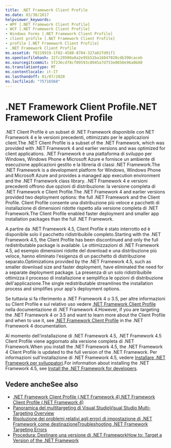 ```yaml
---
title: .NET Framework Client Profile
ms.date: 03/30/2017
helpviewer_keywords:
- WPF [.NET Framework Client Profile]
- WCF [.NET Framework Client Profile]
- Windows Forms [.NET Framework Client Profile]
- client profile [.NET Framework Client Profile]
- profile [.NET Framework Client Profile]
- .NET Framework Client Profile
ms.assetid: f0219919-1f02-4588-8704-327a62fd91f1
ms.openlocfilehash: 32fc29500a8a2e95b52ba16847020cdb390caceb
ms.sourcegitcommit: 5f236cd78cf09593c8945a7d753e0850e96a0b80
ms.translationtype: MT
ms.contentlocale: it-IT
ms.lasthandoff: 01/07/2020
ms.locfileid: "75716568"
---
```

# <a name="net-framework-client-profile"></a><span data-ttu-id="beaff-102">.NET Framework Client Profile</span><span class="sxs-lookup"><span data-stu-id="beaff-102">.NET Framework Client Profile</span></span>
<span data-ttu-id="beaff-103">.NET Client Profile è un subset di .NET Framework disponibile con NET Framework 4 e le versioni precedenti, ottimizzato per le applicazioni client.</span><span class="sxs-lookup"><span data-stu-id="beaff-103">The .NET Client Profile is a subset of the .NET Framework, which was provided with .NET Framework 4 and earlier versions and was optimized for client applications.</span></span> <span data-ttu-id="beaff-104">.NET Framework è una piattaforma di sviluppo per Windows, Windows Phone e Microsoft Azure e fornisce un ambiente di esecuzione applicazioni gestito e la libreria di classi .NET Framework.</span><span class="sxs-lookup"><span data-stu-id="beaff-104">The .NET Framework is a development platform for Windows, Windows Phone and Microsoft Azure and provides a managed app execution environment and the .NET Framework class library.</span></span> <span data-ttu-id="beaff-105">.NET Framework 4 e versioni precedenti offrono due opzioni di distribuzione: la versione completa di .NET Framework e Client Profile.</span><span class="sxs-lookup"><span data-stu-id="beaff-105">The .NET Framework 4 and earlier versions provided two deployment options: the full .NET Framework and the Client Profile.</span></span> <span data-ttu-id="beaff-106">Client Profile consente una distribuzione più veloce e pacchetti di installazione di dimensioni ridotte rispetto alla versione completa di .NET Framework.</span><span class="sxs-lookup"><span data-stu-id="beaff-106">The Client Profile enabled faster deployment and smaller app installation packages than the full .NET Framework.</span></span>  
  
 <span data-ttu-id="beaff-107">A partire da .NET Framework 4.5, Client Profile è stato interrotto ed è disponibile solo il pacchetto ridistribuibile completo.</span><span class="sxs-lookup"><span data-stu-id="beaff-107">Starting with the .NET Framework 4.5, the Client Profile has been discontinued and only the full redistributable package is available.</span></span> <span data-ttu-id="beaff-108">Le ottimizzazioni di .NET Framework 4.5, ad esempio dimensioni ridotte del download e una distribuzione più veloce, hanno eliminato l'esigenza di un pacchetto di distribuzione separato.</span><span class="sxs-lookup"><span data-stu-id="beaff-108">Optimizations provided by the .NET Framework 4.5, such as smaller download size and faster deployment, have eliminated the need for a separate deployment package.</span></span> <span data-ttu-id="beaff-109">La presenza di un solo ridistribuibile ottimizza il processo di installazione e semplifica le opzioni di distribuzione dell'applicazione.</span><span class="sxs-lookup"><span data-stu-id="beaff-109">The single redistributable streamlines the installation process and simplifies your app's deployment options.</span></span>  
  
 <span data-ttu-id="beaff-110">Se tuttavia si fa riferimento a .NET Framework 4 o 3.5, per altre informazioni su Client Profile e sul relativo uso vedere [.NET Framework Client Profile](https://docs.microsoft.com/previous-versions/dotnet/netframework-4.0/cc656912%28v=vs.100%29) nella documentazione di .NET Framework 4.</span><span class="sxs-lookup"><span data-stu-id="beaff-110">However, if you are targeting the .NET Framework 4 or 3.5 and want to learn more about the Client Profile and when to use it, see [.NET Framework Client Profile](https://docs.microsoft.com/previous-versions/dotnet/netframework-4.0/cc656912%28v=vs.100%29) in the .NET Framework 4 documentation.</span></span>  
  
 <span data-ttu-id="beaff-111">Al momento dell'installazione di .NET Framework 4.5, .NET Framework 4.5 Client Profile viene aggiornato alla versione completa di .NET Framework.</span><span class="sxs-lookup"><span data-stu-id="beaff-111">When you install the .NET Framework 4.5, the .NET Framework 4 Client Profile is updated to the full version of the .NET Framework.</span></span> <span data-ttu-id="beaff-112">Per informazioni sull'installazione di .NET Framework 4.5, vedere [Installare .NET Framework per sviluppatori](../install/guide-for-developers.md).</span><span class="sxs-lookup"><span data-stu-id="beaff-112">For information about installing the .NET Framework 4.5, see [Install the .NET Framework for developers](../install/guide-for-developers.md).</span></span>  
  
## <a name="see-also"></a><span data-ttu-id="beaff-113">Vedere anche</span><span class="sxs-lookup"><span data-stu-id="beaff-113">See also</span></span>

- [<span data-ttu-id="beaff-114">.NET Framework Client Profile (.NET Framework 4)</span><span class="sxs-lookup"><span data-stu-id="beaff-114">.NET Framework Client Profile (.NET Framework 4)</span></span>](https://docs.microsoft.com/previous-versions/dotnet/netframework-4.0/cc656912%28v=vs.100%29)
- [<span data-ttu-id="beaff-115">Panoramica del multitargeting di Visual Studio</span><span class="sxs-lookup"><span data-stu-id="beaff-115">Visual Studio Multi-Targeting Overview</span></span>](/visualstudio/ide/visual-studio-multi-targeting-overview)
- [<span data-ttu-id="beaff-116">Risoluzione dei problemi relativi agli errori di impostazione di .NET Framework come destinazione</span><span class="sxs-lookup"><span data-stu-id="beaff-116">Troubleshooting .NET Framework Targeting Errors</span></span>](/visualstudio/msbuild/troubleshooting-dotnet-framework-targeting-errors)
- [<span data-ttu-id="beaff-117">Procedura: Destinare una versione di .NET Framework</span><span class="sxs-lookup"><span data-stu-id="beaff-117">How to: Target a Version of the .NET Framework</span></span>](/visualstudio/ide/visual-studio-multi-targeting-overview)
